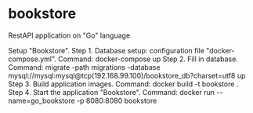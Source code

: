 # bookstore
RestAPI application on "Go" language

Setup "Bookstore".
Step 1. Database setup: configuration file "docker-compose.yml".
Command: docker-compose up
Step 2. Fill in database. 
Command: migrate -path migrations -database mysql://mysql:mysql@tcp(192.168.99.100)/bookstore_db?charset=utf8 up
Step 3. Build application images.
Command: docker build -t bookstore .     
Step 4. Start the application "Bookstore".
Command: docker run --name=go_bookstore -p 8080:8080 bookstore


